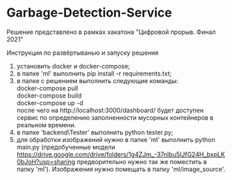# Garbage-Detection-Service
Решение представлено в рамках хакатона "Цифровой прорыв. Финал 2021"  

Инструкция по развёртыванью и запуску решения

1. установить docker и docker-compose;
2. в папке 'ml' выполнить pip install -r requirements.txt;
3. в папке с решением выполнить следующие команды:  
   docker-compose pull  
   docker-compose build  
   docker-compose up -d  
после чего на http://localhost:3000/dashboard/ будет доступен сервис по определению заполненности мусорных контейнеров в реальном времени.
4. в папке 'backend\Tester' выполнить python tester.py;
5. для обработки изображений нужно в папке 'ml' выполнить python main.py (предобученные модели https://drive.google.com/drive/folders/1g4ZJm_-37nIbu5IJfG24H_bxpLK0bJoH?usp=sharing предворительно нужно так же поместить в папку 'ml'). Изображения нужно помещать в папку 'ml/image_source'.
